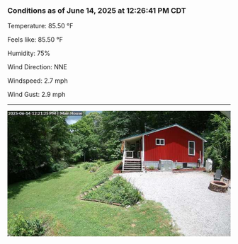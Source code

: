 ### Conditions as of June 14, 2025 at 12:26:41 PM CDT 

Temperature: 85.50 &deg;F

Feels like: 85.50 &deg;F

Humidity: 75%

Wind Direction: NNE

Windspeed: 2.7 mph

Wind Gust: 2.9 mph

---

<img src="./images/latest.jpeg"/>

